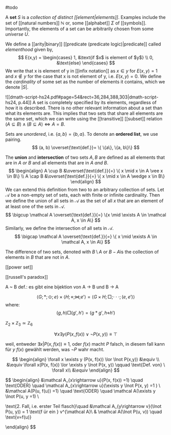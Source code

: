 #todo 

A **set** $S$ is a *collection of distinct [[element|elements]]*. Examples include the set of [[natural numbers]] $\mathbb N$ or, some [[alphabet]] $\Sigma$ of [[symbols]]. Importantly, the elements of a set can be arbitrarily chosen from some *universe* $U$.

We define a [[arity|binary]] [[predicate (predicate logic)|predicate]] called *elementhood* given by,
$$
E(x,y) = \begin{cases}
1, &\text{if $x$ is element of $y$} \\
0, &\text{else}
\end{cases}
$$
We write that x is element of y in [[infix notation]] as $x \in y$ for $E(x,y)=1$ and $x \not\in y$ for the case that x is not element of y, i.e. $E(x,y)=0$. We define the *cardinality* of some set as the number of elements it contains, which we denote $|S|$.

![[dmath-script-hs24.pdf#page=54&rect=36,284,388,303|dmath-script-hs24, p.44]]
A set is completely specified by its elements, regardless of how it is described. There is no other relevant information about a set than what its elements are. This implies that two sets that share all elements are the same set, which we can write using the [[transitive]] [[subset]] relation $(A \subseteq B) \wedge (B \subseteq A) \iff A=B$.

Sets are *unordered*, i.e. $\{a, b\} = \{b, a\}$. To denote an **ordered list**, we use pairing.
$$
(a, b) \overset{\text{def.}}= \{ \{a\}, \{a, b\}\}
$$

The **union** and **intersection** of two sets $A, B$ are defined as all elements that are in $A$ *or* $B$ and all elements that are in $A$ *and* $B$.
$$
\begin{align}
A \cup B &\overset{\text{def.}}{=} \{ x \mid x \in A \vee x \in B\} \\
A \cap B &\overset{\text{def.}}{=} \{ x \mid x \in A \wedge x \in B\}
\end{align}
$$
We can extend this definition from two to an arbitrary collection of sets. Let $\mathcal A$ be a non-empty set of sets, each with finite or infinite cardinality. Then we define the union of all sets in $\mathcal A$ as the set of all $x$ that are an element of at least one of the sets in $\mathcal A$.
$$
\bigcup \mathcal A \overset{\text{def.}}{=} \{x \mid \exists A \in \mathcal A, x \in A\}
$$
Similarly, we define the intersection of all sets in $\mathcal A$.
$$
\bigcap \mathcal A \overset{\text{def.}}{=} \{ x \mid \exists A \in \mathcal A, x \in A\}
$$

The difference of two sets, denoted with $B \setminus A$ or $B -A$is the collection of elements in $B$ that are not in $A$.





[[power set]] 

[[russell's paradox]]













A ~ B def.: es gibt eine bijektion von A $\rightarrow$ B und B $\rightarrow$ A 





$$\langle G ; *;\odot ;e \rangle \times \langle H;\diamond ;\bowtie ;e'\rangle = \langle G\times H; \Box;\cdot\cdot\cdot; (e,e') \rangle$$
where: 
$$(g,\,h) \Box (g',\,h') = (g*g', h\diamond h')$$

$\mathbb{Z}_2\times \mathbb{Z}_3\simeq\mathbb{Z}_6$



















$$
\forall x \exists y (P(x, f(x)) \lor \lnot P(x,y)) \equiv \top
$$

weil, entweder $\exists x | P(x, f(x)) \equiv 1$, oder $f(x)$ macht $P$ falsch, in diesem fall kann für $y$  $f(x)$ gewählt werden, was $\lnot P$ wahr macht.


$$
\begin{align}
\forall x \exists y (P(x, f(x)) \lor \lnot P(x,y)) &\equiv \\
&\equiv \forall x(P(x, f(x)) \lor \exists y \lnot P(x, y)) \qquad \text{Def. von} \ \forall x\\
&\equiv 
\end{align}
$$



$$
\begin{align}
&\mathcal A_{x\rightarrow u}(P(x, f(x)) =1) \quad \text{ODER} \quad \mathcal A_{x\rightarrow u}(\exists  y \lnot P(x, y) =1 ) \\
&\mathcal A(P(u, f(u)) =1) \quad \text{ODER} \quad \mathcal A(\exists y \lnot P(u, y =1) \\

\text{2. Fall, i.e. erster Teil flasch}\quad &\mathcal A_{y\rightarrow v}(\lnot P(u, y)) = 1 \text{f ür ein } v^{\mathcal A}\\
& \mathcal A(\lnot P(u, v)) \quad \text{v=f(u)}


\end{align}
$$






   





















